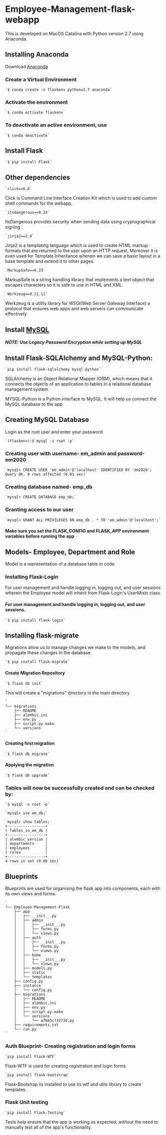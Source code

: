# Employee-Management-flask-webapp

This is developed on MacOS Catalina with Python version 2.7 using Anaconda.

## Installing Anaconda

Download [Anaconda](https://www.anaconda.com/distribution/#download-section)

### Create a Virtual Environment

	`$ conda create -n flaskenv python=2.7 anaconda`

### Activate the environment

	`$ conda activate flaskenv`

### To deactivate an active environment, use

	`$ conda deactivate`

## Install Flask

	`$ pip install Flask`
	
## Other dependencies

	`click==6.6`
Click is Command Line Interface Creation Kit which is used to add custom shell commands for the webapp.

	`itsdangerous==0.24`
ItsDangerous provides security when sending data using cryptographical signing.

	`jinja2==2.8`
Jinja2 is a templating language which is used to create HTML markup formats that are returned to the user upon an HTTP request. Moreover it is even used for Template Inheritance wherein we can save a basic layout in a base template and extend it to other pages.

	`MarkupSafe==0.23`
MarkupSafe is a string handling library that implements a text object that escapes characters so it is safe to use in HTML and XML.

	`Werkzeug==0.11.11`
Werkzeug is a utility library for WSGI(Web Server Gateway Interface) a protocol that ensures web apps and web servers can communicate effectively.
	

## Install [MySQL](https://dev.mysql.com/downloads/mysql/)

##### NOTE: Use Legacy Passowrd Encryption while setting up MySQL

## Install Flask-SQLAlchemy and MySQL-Python:

	`pip install flask-sqlalchemy mysql-python`

SQLAlchemy is an Object Relational Mapper (ORM), which means that it connects the objects of an application to tables in a relational database management system.

MYSQL-Python is a Python interface to MySQL. It will help us connect the MySQL database to the app.

## Creating MySQL Database

Login as the root user and enter your password

	`(flaskenv):$ mysql -u root -p`

### Creating user with username- em_admin and password- em2020

	`mysql> CREATE USER 'em_admin'@'localhost' IDENTIFIED BY 'em2020';
	Query OK, 0 rows affected (0.01 sec)`

### Creating database named- emp_db

	`mysql> CREATE DATABASE emp_db;`

### Granting access to our user

	`mysql> GRANT ALL PRIVILEGES ON emp_db . * TO 'em_admin'@'localhost';`
	
#### Make sure you set the FLASK_CONFIG and FLASK_APP environment variables before running the app

## Models- Employee, Department and Role

Model is a representation of a database table in code.

### Installing Flask-Login

For user management and handle logging in, logging out, and user sessions wherein the Employee model will inherit from Flask-Login's UserMixin class.

#### For user management and handle logging in, logging out, and user sessions.

	`$ pip install flask-login`

## Installing flask-migrate

Migrations allow us to manage changes we make to the models, and propagate these changes in the database.

	`$ pip install flask-migrate`

#### Create Migration Repository

	`$ flask db init`

This will create a "migrations" directory in the main directory

	`
	└── migrations
	    ├── README
	    ├── alembic.ini
	    ├── env.py
	    ├── script.py.mako
	    └── versions
	`
#### Creating first migration

	`$ flask db migrate`

#### Applying the migration

	`$ flask db upgrade`


### Tables will now be successfully created and can be checked by:

	`$ mysql -u root -p`

	`mysql> use em_db;`

	`mysql> show tables;
	+-----------------+
	| Tables_in_em_db |
	+-----------------+
	| alembic_version |
	| departments     |
	| employees       |
	| roles           |
	+-----------------+
	4 rows in set (0.00 sec)`
	
## Blueprints

Blueprints are used for organising the flask app into components, each with its own views and forms.

	`
	└── Employee-Management-Flask
	    ├── app
	    │   ├── __init__.py
	    │   ├── admin
	    │   │   ├── __init__.py
	    │   │   ├── forms.py
	    │   │   └── views.py
	    │   ├── auth
	    │   │   ├── __init__.py
	    │   │   ├── forms.py
	    │   │   └── views.py
	    │   ├── home
	    │   │   ├── __init__.py
	    │   │   └── views.py
	    │   ├── models.py
	    │   ├── static
	    │   └── templates
	    ├── config.py
	    ├── instance
	    │   └── config.py
	    ├── migrations
	    │   ├── README
	    │   ├── alembic.ini
	    │   ├── env.py
	    │   ├── script.py.mako
	    │   └── versions
	    │       └── a7bb5c73273d.py
	    ├── requirements.txt
	    └── run.py
	`
### Auth Blueprint- Creating registration and login forms 
	
	`pip install Flask-WTF`

Flask-WTF is used for creating registration and login forms.

	`pip install flask-bootstrap`

Flask-Bootstrap iis installed to use its wtf and utils library to create templates.	


### Flask Unit testing

	`pip install Flask-Testing`
	
Tests help ensure that the app is working as expected, without the need to manually test all of the app's functionality.

